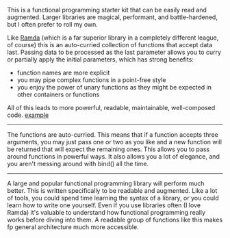 This is a functional programming starter kit that can be easily read and augmented. Larger libraries are magical, performant, and battle-hardened, but I often prefer to roll my own.

Like [Ramda](http://ramdajs.com/) (which is a far superior library in a completely different league, of course) this is an auto-curried collection of functions that accept data last. Passing data to be processed as the last parameter allows you to curry or partially apply the initial parameters, which has strong benefits:
- function names are more explicit
- you may pipe complex functions in a point-free style
- you enjoy the power of unary functions as they might be expected in other containers or functions

All of this leads to more powerful, readable, maintainable, well-composed code. [example](https://github.com/crshmk/_/blob/master/examples.js)

---

The functions are auto-curried. This means that if a function accepts three arguments, you may just pass one or two as you like and a new function will be returned that will expect the remaining ones. This allows you to pass around functions in powerful ways. It also allows you a lot of elegance, and you aren't messing around with bind() all the time.



---


A large and popular functional programming library will perform much better. This is written specifically to be readable and augmented. Like a lot of tools, you could spend time learning the syntax of a library, or you could learn how to write one yourself. Even if you use libraries often (I love Ramda) it's valuable to understand how functional programming really works before diving into them. A readable group of functions like this makes fp general architecture much more accessible.
